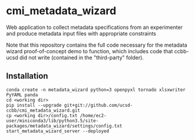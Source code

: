 # cmi_metadata_wizard
Web application to collect metadata specifications from an experimenter and produce metadata input files with appropriate constraints

Note that this repository contains the full code necessary for the metadata wizard proof-of-concept demo to function, which includes code that ccbb-ucsd did not write (contained in the "third-party" folder).


## Installation

    conda create -n metadata_wizard python=3 openpyxl tornado xlsxwriter PyYAML panda
    cd <working dir>
    pip install --upgrade git+git://github.com/ucsd-ccbb/cmi_metadata_wizard.git
    cp <working dir>/config.txt /home/ec2-user/miniconda3/lib/python3.5/site-packages/metadata_wizard/settings/config.txt
    start_metadata_wizard_server --deployed
